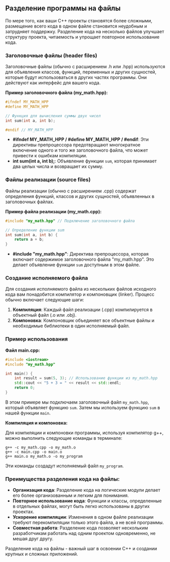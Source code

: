 ## Разделение программы на файлы

По мере того, как ваши C++ проекты становятся более сложными, размещение всего кода в одном файле становится неудобным и затрудняет поддержку. Разделение кода на несколько файлов улучшает структуру проекта, читаемость и упрощает повторное использование кода.

### Заголовочные файлы (header files)

Заголовочные файлы (обычно с расширением .h или .hpp) используются для объявления классов, функций, переменных и других сущностей, которые будут использоваться в других частях программы.  Они действуют как интерфейс для вашего кода.

**Пример заголовочного файла (my_math.hpp):**

```cpp
#ifndef MY_MATH_HPP 
#define MY_MATH_HPP

// Функция для вычисления суммы двух чисел
int sum(int a, int b);

#endif // MY_MATH_HPP
```

*  **#ifndef MY_MATH_HPP / #define MY_MATH_HPP / #endif**:  Эти директивы препроцессора предотвращают многократное включение одного и того же заголовочного файла, что может привести к ошибкам компиляции.
*  **int sum(int a, int b);**: Объявление функции `sum`, которая принимает два целых числа и возвращает их сумму. 

### Файлы реализации (source files)

Файлы реализации (обычно с расширением .cpp) содержат определения функций, классов и других сущностей, объявленных в заголовочных файлах.

**Пример файла реализации (my_math.cpp):**

```cpp
#include "my_math.hpp" // Подключение заголовочного файла

// Определение функции sum
int sum(int a, int b) {
    return a + b;
}
```

* **#include "my_math.hpp"**: Директива препроцессора, которая включает содержимое заголовочного файла "my_math.hpp". Это делает объявление функции `sum` доступным в этом файле.

### Создание исполняемого файла

Для создания исполняемого файла из нескольких файлов исходного кода вам понадобится компилятор и компоновщик (linker). Процесс обычно включает следующие шаги:

1. **Компиляция**: Каждый файл реализации (.cpp) компилируется в объектный файл (.o или .obj).
2. **Компоновка**: Компоновщик объединяет все объектные файлы и необходимые библиотеки в один исполняемый файл.

### Пример использования

**Файл main.cpp:**

```cpp
#include <iostream>
#include "my_math.hpp"

int main() {
    int result = sum(5, 3); // Использование функции из my_math.hpp
    std::cout << "5 + 3 = " << result << std::endl;
    return 0;
}
```

В этом примере мы подключаем заголовочный файл `my_math.hpp`, который объявляет функцию `sum`. Затем мы используем функцию `sum` в нашей функции `main`.  

**Компиляция и компоновка:**

Для компиляции и компоновки программы, используя компилятор g++, можно выполнить следующие команды в терминале:

```
g++ -c my_math.cpp -o my_math.o
g++ -c main.cpp -o main.o
g++ main.o my_math.o -o my_program
```

Эти команды создадут исполняемый файл `my_program`.

### Преимущества разделения кода на файлы:

* **Организация кода**: Разделение кода на логические модули делает его более организованным и легким для понимания.
* **Повторное использование кода**: Функции и классы, определенные в отдельных файлах, могут быть легко использованы в других проектах.
* **Ускорение компиляции**: Изменения в одном файле реализации требуют перекомпиляции только этого файла, а не всей программы. 
* **Совместная работа**: Разделение кода позволяет нескольким разработчикам работать над одним проектом одновременно, не мешая друг другу. 

Разделение кода на файлы - важный шаг в освоении C++ и создании крупных и сложных приложений.
